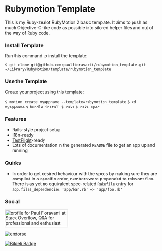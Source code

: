 # Rubymotion Template

This is my Ruby-zealot RubyMotion 2 basic template.  It aims to push as much Objective-C-like code as possible into silo-ed helper files and out of the way of Ruby code.

### Install Template

Run this command to install the template:

  `$ git clone git@github.com:paulfioravanti/rubymotion_template.git ~/Library/RubyMotion/template/rubymotion_template`

### Use the Template

Create your project using this template:

  `$ motion create myappname --template=rubymotion_template`
  `$ cd myappname`
  `$ bundle install`
  `$ rake`
  `$ rake spec`

### Features

- Rails-style project setup
- I18n-ready
- [TestFlight](https://testflightapp.com/)-ready
- Lots of documentation in the generated `README` file to get an app up and running

### Quirks

- In order to get desired behaviour with the specs by making sure they are compiled in a specific order, numbers were prepended to relevant files.  There is as yet no equivalent spec-related `Rakefile` entry for `app.files_dependencies 'app/bar.rb' => 'app/foo.rb'`

### Social

<a href="http://stackoverflow.com/users/567863/paul-fioravanti">
  <img src="http://stackoverflow.com/users/flair/567863.png" width="208" height="58" alt="profile for Paul Fioravanti at Stack Overflow, Q&amp;A for professional and enthusiast programmers" title="profile for Paul Fioravanti at Stack Overflow, Q&amp;A for professional and enthusiast programmers">
</a>

[![endorse](http://api.coderwall.com/pfioravanti/endorsecount.png)](http://coderwall.com/pfioravanti)

[![Bitdeli Badge](https://d2weczhvl823v0.cloudfront.net/paulfioravanti/rubymotion_template/trend.png)](https://bitdeli.com/free "Bitdeli Badge")

